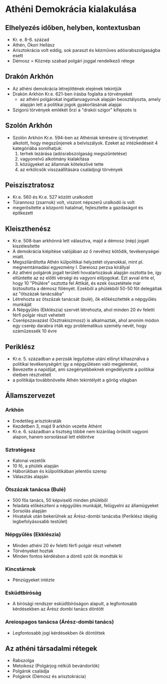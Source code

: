 # Athéni Demokrácia kialakulása
## Elhelyezés időben, helyben, kontextusban  
- Kr. e. 8-6. század  
- Athén, Ókori Hellász  
- Arisztokrácia volt eddig, sok paraszt és kézműves adósrabszolgaságba esett  
- Démosz = Köznép szabad polgári joggal rendelkező rétege  
## Drakón Arkhón  
- Az athéni demokrácia létrejöttének elejének tekintjük  
- Drakón Arkhón Kr.e. 621-ben írásba foglalta a törvényeket  
	- az athéni polgárokat ingatlanvagyonuk alapján beosztályozta, amely alapján lett a politikai jogok gyakorlásának alapjai  
- Szigorú törvények emlékét őrzi a "drakói szigor" kifejezés is  
## Szolón Arkhón  
- Szolón Arkhón Kr.e. 594-ben az Athéniak kérésére új törvényeket alkotott, hogy megszűnjenek a belviszályok. Ezeket az intézkedéseit 4 kategóriába sorolhatjuk:  
	1. terhek lezárása (adósrabszolgaság megszűntetése)  
	2. vagyonelvű alkotmány kialakítása  
	3. közügyeket az államnak kötelezővé tette  
	4. az erkölcsök visszaállítására családjogi törvények  
## Peiszisztratosz  
- Kr.e. 560 és Kr.e. 527 között uralkodott  
- Türannosz (zsarnok) volt, viszont népszerű uralkodó is volt  
- megerősítette a központi hatalmat, fejlesztette a gazdaságot és építkezett  
## Kleiszthenész  
- Kr.e. 508-ban arkhónná lett választva, majd a démosz (nép) jogait kiszélesítette  
- A demokrácia kiépítése valójában az ő nevéhez kötődik, tevékenységei miatt.  
- Megszilárdította Athén külpolitikai helyzetét olyanokkal, mint pl. megnemtámadási egyezmény I. Dareiosz perzsa királlyal  
- Az athéni polgárok jogait területi hovatartozásuk alapján osztotta be, így eltűntette az ez előtti vérségi és vagyoni előjogokat. Ezt avval érte el, hogy 10 "Phülére" osztotta fel Attikát, és ezek összetétele már biztosította a démosz fölényét. Ezekből a phülékből 50-50 főt delegáltak az "ötszázak tanácsába"  
- Létrehozta az ötszázak tanácsát (bulé), ők előkészítették a népgyűlés munkáját  
- A Népgyűlés (Ekklészia) szervét létrehozta, ahol minden 20 év feletti férfi polgár részt vehetett  
- Cserépszavazást (Osztrakiszmosz) is alkalmaztak, ahol anoním módon egy cserép darabra írták egy problematikus személy nevét, hogy száműzessék 10 évre  
## Periklész  
- Kr.e. 5. században a perzsák legyőzése utáni előnyt kihasználva a politikai tevékenységért így a népgyűlésen való megjelenést,  
- Bevezette a napidíjat, ami szegényebbeknek engedélyezte a politikai életben résztvételt  
- a politikája továbbnövelte Athén tekintélyét a görög világban  
## Államszervezet  
### Arkhón  
- Eredetileg arisztokraták  
- Kezdetben 3, majd 9 arkhón vezette Athént  
- Kr.e. 6. században a tisztség többé nem kizárólag örökölt vagyoni alapon, hanem sorsolással lett eldöntve  
### Sztratégosz  
- Katonai vezetők  
- 10 fő, a phülék alapján  
- Háborúkban és külpolitikában jelentős szerep  
- Választás alapján  
### Ötszázak tanácsa (Bulé)  
- 500 fős tanács, 50 képviselő minden phüléből  
- feladata előkészíteni a népgyűlés munkáját, felügyelni az államügyeket  
- Sorsolás alapján  
- Hivataluk után bekerülnek az Árész-dombi tanácsba (Periklész idejéig legbefolyásosabb testület)  
### Népgyűlés (Ekklészia)  
- Minden athéni 20 év feletti férfi polgár részt vehetett  
- Törvényeket hoztak  
- Minden fontos kérdésben a döntő szót ők mondták ki  
### Kincstárnok  
- Pénzügyeket intézte  
### Esküdtbíróság  
- A bírósági rendszer esküdtbíróságon alapult, a legfontosabb kérdésekben az Árész dombi tanács döntött  
### Areiospagos tanácsa (Árész-dombi tanács)  
- Legfontosabb jogi kérdésekben ők döntöttek  
## Az athéni társadalmi rétegek  
- Rabszolga  
- Metoikosz (Polgárjog nélküli bevándorlók)  
- Polgárok családja  
- Polgárok (Démosz és arisztokrácia)  